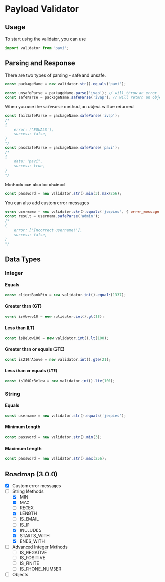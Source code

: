 # Payload Validator

## Usage

To start using the validator, you can use

```js
import validator from 'pavi';
```

## Parsing and Response

There are two types of parsing - safe and unsafe.

```js
const packageName = new validator.str().equals('pavi');

const unsafeParse = packageName.parse('ivap'); // will throw an error
const safeParse = packageName.safeParse('ivap'); // will return an object
```

When you use the `safeParse` method, an object will be returned

```js
const failSafeParse = packageName.safeParse('ivap');
/*
{
    error: ['EQUALS'],
    success: false,
}
*/
const passSafeParse = packageName.safeParse('pavi');
/*
{
    data: "pavi",
    success: true,
}
*/
```

Methods can also be chained

```js
const password = new validator.str().min(3).max(256);
```

You can also add custom error messages

```js
const username = new validator.str().equals('jeepies', { error_message: 'Incorrect username!' });
const result = username.safeParse('admin');
/*
{
    error: ['Incorrect username!'],
    success: false,
}
*/
```

## Data Types

### Integer

#### Equals

```js
const clientBankPin = new validator.int().equals(1337);
```

#### Greater than (GT)

```js
const isAbove18 = new validator.int().gt(18);
```

#### Less than (LT)

```js
const isBelow100 = new validator.int().lt(100);
```

#### Greater than or equals (GTE)

```js
const is21OrAbove = new validator.int().gte(21);
```

#### Less than or equals (LTE)

```js
const is100OrBelow = new validator.int().lte(100);
```

### String

#### Equals

```js
const username = new validator.str().equals('jeepies');
```

#### Minimum Length

```js
const password = new validator.str().min(3);
```

#### Maximum Length

```js
const password = new validator.str().max(256);
```

## Roadmap (3.0.0)

- [x] Custom error messages
- [ ] String Methods
  - [x] MIN
  - [x] MAX
  - [ ] REGEX
  - [x] LENGTH
  - [ ] IS_EMAIL
  - [ ] IS_IP
  - [x] INCLUDES
  - [x] STARTS_WITH
  - [x] ENDS_WITH
- [ ] Advanced Integer Methods
  - [ ] IS_NEGATIVE
  - [ ] IS_POSITIVE
  - [ ] IS_FINITE
  - [ ] IS_PHONE_NUMBER
- [ ] Objects